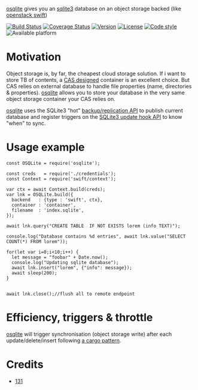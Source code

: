 [osqlite](https://github.com/131/osqlite) gives you an [sqlite3](https://github.com/mapbox/node-sqlite3) database on an object storage backed (like [openstack swift](https://github.com/131/swift))


[![Build Status](https://travis-ci.org/131/osqlite.svg?branch=master)](https://travis-ci.org/131/osqlite)
[![Coverage Status](https://coveralls.io/repos/github/131/osqlite/badge.svg?branch=master)](https://coveralls.io/github/131/osqlite?branch=master)
[![Version](https://img.shields.io/npm/v/osqlite.svg)](https://www.npmjs.com/package/osqlite)
[![License](https://img.shields.io/badge/license-MIT-blue.svg)](http://opensource.org/licenses/MIT)
[![Code style](https://img.shields.io/badge/code%2fstyle-ivs-green.svg)](https://www.npmjs.com/package/eslint-plugin-ivs)
![Available platform](https://img.shields.io/badge/platform-win32-blue.svg)



# Motivation
Object storage is, by far, the cheapest cloud storage solution. If i want to store TB of contents, a [CAS designed](https://en.wikipedia.org/wiki/Content-addressable_storage) container is an excellent choice. But CAS relies on external database to handle file properties (name, directories & properties). [osqlite](https://github.com/131/osqlite) allows you to store your database in the very same object storage container your CAS relies on.

[osqlite](https://github.com/131/osqlite) uses the SQLite3 "hot" [backup/replication API](https://sqlite.org/backup.html) to publish current database and register triggers on the [SQLite3 update hook API](https://www.sqlite.org/c3ref/update_hook.html) to know "when" to sync.

# Usage example

```
const OSQLite = require('osqlite');

const creds   = require('./credentials');
const Context = require('swift/context');

var ctx = await Context.build(creds);
var lnk = OSQLite.build({
  backend   : {type : 'swift', ctx},
  container : 'container',
  filename  : 'index.sqlite',
});

await lnk.query("CREATE TABLE  IF NOT EXISTS lorem (info TEXT)");

console.log("Database contains %d entries", await lnk.value("SELECT COUNT(*) FROM lorem"));

for(let var i=0;i<10;i++) {
  let message = "foobar" + Date.now();
  console.log("Updating sqlite database");
  await lnk.insert("lorem", {"info": message});
  await sleep(200);
}


await lnk.close();//flush all to remote endpoint

```

# Efficiency, triggers & throttle
[osqlite](https://github.com/131/osqlite)  will trigger synchronisation (object storage write) after each update/delete/insert following [a cargo pattern](https://camo.githubusercontent.com/f4810e00e1c5f5f8addbe3e9f49064fd5d102699/68747470733a2f2f662e636c6f75642e6769746875622e636f6d2f6173736574732f313637363837312f36383130312f38346339323036362d356632392d313165322d383134662d3964336430323431336266642e676966).






# Credits 
* [131](https://github.com/131)
